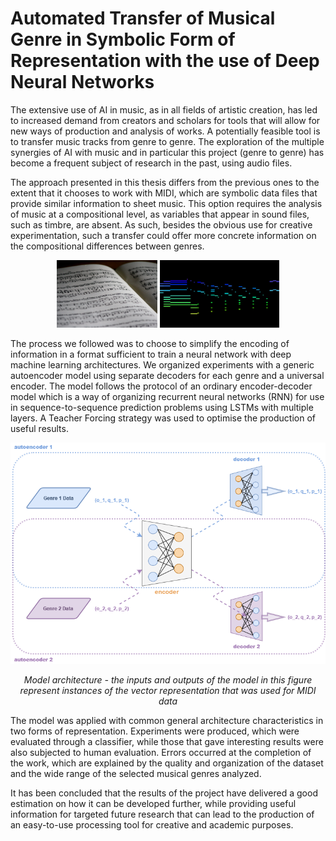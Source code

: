 # Automated Transfer of Musical Genre in Symbolic Form of Representation with the use of Deep Neural Networks

The extensive use of AI in music, as in all fields of artistic creation, has led to increased demand from creators and scholars for tools that will allow for new ways of
production and analysis of works. A potentially feasible tool is to transfer music tracks from genre to genre. The exploration of the multiple synergies of AI with music and in particular this project (genre to genre) has become a frequent subject of research in the past, using audio files. 

The approach presented in this thesis differs from the previous ones to the extent that it chooses to work with MIDI, which are symbolic data files that provide similar information to sheet music. This option requires the analysis of music at a compositional level, as variables that appear in sound files, such as timbre, are absent. As such, besides the obvious use for creative experimentation, such a transfer could offer more concrete information on the compositional differences between genres.

<p align="center">
  <img src="https://github.com/OrpheasK/thesis/blob/main/var/sheet-music.jpg"  width="32%" />
  <img src="https://github.com/OrpheasK/thesis/blob/main/var/unnamed.jpg"  width="38%" />
</p>

The process we followed was to choose to simplify the encoding of information in a format sufficient to train a neural network with deep machine learning architectures. We organized experiments with a generic autoencoder model using separate decoders for each genre and a universal encoder. The model follows the protocol of an ordinary encoder-decoder model which is a way of organizing recurrent neural networks (RNN) for use in sequence-to-sequence prediction problems using LSTMs with multiple layers. A Teacher Forcing strategy was used to optimise the production of useful results. 

<p align="center">
  <img src="https://github.com/OrpheasK/thesis/blob/main/var/model%202%20eng.png" />
</p>
<p align="center">
  <i> Model architecture - the inputs and outputs of the model in this figure represent instances of the vector representation that was used for MIDI data</i>
</p>

The model was applied with common general architecture characteristics in two forms of representation. Experiments were produced, which were evaluated through a classifier, while those that gave interesting results were also subjected to human evaluation. Errors occurred at the completion of the work, which are explained by the quality and organization of the dataset and the wide range of the selected musical genres analyzed.

It has been concluded that the results of the project have delivered a good estimation on how it can be developed further, while providing useful information for targeted future research that can lead to the production of an easy-to-use processing tool for creative and academic purposes.

